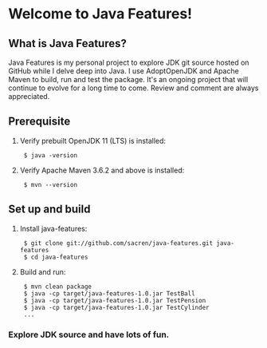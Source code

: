# Welcome to Java Features!

## What is Java Features?

Java Features is my personal project to explore JDK git source hosted on GitHub
while I delve deep into Java.  I use AdoptOpenJDK and Apache Maven to build,
run and test the package.  It's an ongoing project that will continue to evolve
for a long time to come.  Review and comment are always appreciated.

## Prerequisite

1. Verify prebuilt OpenJDK 11 (LTS) is installed:

        $ java -version

2. Verify Apache Maven 3.6.2 and above is installed:

        $ mvn --version

## Set up and build

1. Install java-features:

        $ git clone git://github.com/sacren/java-features.git java-features
        $ cd java-features

2. Build and run:

        $ mvn clean package
        $ java -cp target/java-features-1.0.jar TestBall
        $ java -cp target/java-features-1.0.jar TestPension
        $ java -cp target/java-features-1.0.jar TestCylinder
        ...

### Explore JDK source and have lots of fun.
